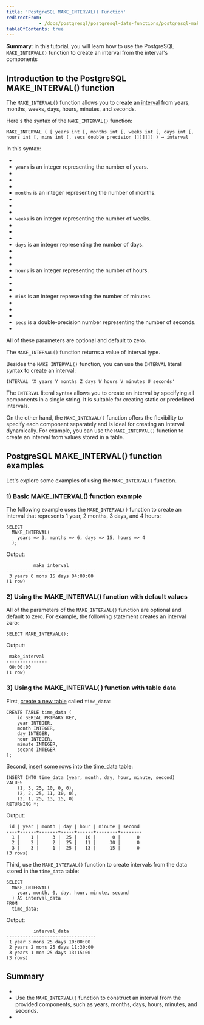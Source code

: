 ```yaml
---
title: 'PostgreSQL MAKE_INTERVAL() Function'
redirectFrom: 
            - /docs/postgresql/postgresql-date-functions/postgresql-make_interval/
tableOfContents: true
---
```



**Summary**: in this tutorial, you will learn how to use the PostgreSQL `MAKE_INTERVAL()` function to create an interval from the interval's components





## Introduction to the PostgreSQL MAKE_INTERVAL() function





The `MAKE_INTERVAL()` function allows you to create an [interval](/docs/postgresql/postgresql-interval) from years, months, weeks, days, hours, minutes, and seconds.





Here's the syntax of the `MAKE_INTERVAL()` function:





```
MAKE_INTERVAL ( [ years int [, months int [, weeks int [, days int [, hours int [, mins int [, secs double precision ]]]]]]] ) → interval
```





In this syntax:





- 
- `years` is an integer representing the number of years.
- 
-
- 
- `months` is an integer representing the number of months.
- 
-
- 
- `weeks` is an integer representing the number of weeks.
- 
-
- 
- `days` is an integer representing the number of days.
- 
-
- 
- `hours` is an integer representing the number of hours.
- 
-
- 
- `mins` is an integer representing the number of minutes.
- 
-
- 
- `secs` is a double-precision number representing the number of seconds.
- 





All of these parameters are optional and default to zero.





The `MAKE_INTERVAL()` function returns a value of interval type.





Besides the `MAKE_INTERVAL()` function, you can use the `INTERVAL` literal syntax to create an interval:





```
INTERVAL 'X years Y months Z days W hours V minutes U seconds'
```





The `INTERVAL` literal syntax allows you to create an interval by specifying all components in a single string. It is suitable for creating static or predefined intervals.





On the other hand, the `MAKE_INTERVAL()` function offers the flexibility to specify each component separately and is ideal for creating an interval dynamically. For example, you can use the `MAKE_INTERVAL()` function to create an interval from values stored in a table.





## PostgreSQL MAKE_INTERVAL() function examples





Let's explore some examples of using the `MAKE_INTERVAL()` function.





### 1) Basic MAKE_INTERVAL() function example





The following example uses the `MAKE_INTERVAL()` function to create an interval that represents 1 year, 2 months, 3 days, and 4 hours:





```
SELECT
  MAKE_INTERVAL(
    years => 3, months => 6, days => 15, hours => 4
  );
```





Output:





```
          make_interval
---------------------------------
 3 years 6 mons 15 days 04:00:00
(1 row)
```





### 2) Using the MAKE_INTERVAL() function with default values





All of the parameters of the `MAKE_INTERVAL()` function are optional and default to zero. For example, the following statement creates an interval zero:





```
SELECT MAKE_INTERVAL();
```





Output:





```
 make_interval
---------------
 00:00:00
(1 row)
```





### 3) Using the MAKE_INTERVAL( ) function with table data





First, [create a new table](/docs/postgresql/postgresql-create-table) called `time_data`:





```
CREATE TABLE time_data (
    id SERIAL PRIMARY KEY,
    year INTEGER,
    month INTEGER,
    day INTEGER,
    hour INTEGER,
    minute INTEGER,
    second INTEGER
);
```





Second, [insert some rows](/docs/postgresql/postgresql-insert-multiple-rows) into the time_data table:





```
INSERT INTO time_data (year, month, day, hour, minute, second)
VALUES
    (1, 3, 25, 10, 0, 0),
    (2, 2, 25, 11, 30, 0),
    (3, 1, 25, 13, 15, 0)
RETURNING *;
```





Output:





```
 id | year | month | day | hour | minute | second
----+------+-------+-----+------+--------+--------
  1 |    1 |     3 |  25 |   10 |      0 |      0
  2 |    2 |     2 |  25 |   11 |     30 |      0
  3 |    3 |     1 |  25 |   13 |     15 |      0
(3 rows)
```





Third, use the `MAKE_INTERVAL()` function to create intervals from the data stored in the `time_data` table:





```
SELECT
  MAKE_INTERVAL(
    year, month, 0, day, hour, minute, second
  ) AS interval_data
FROM
  time_data;
```





Output:





```
          interval_data
---------------------------------
 1 year 3 mons 25 days 10:00:00
 2 years 2 mons 25 days 11:30:00
 3 years 1 mon 25 days 13:15:00
(3 rows)
```





## Summary





- 
- Use the `MAKE_INTERVAL()` function to construct an interval from the provided components, such as years, months, days, hours, minutes, and seconds.
- 


